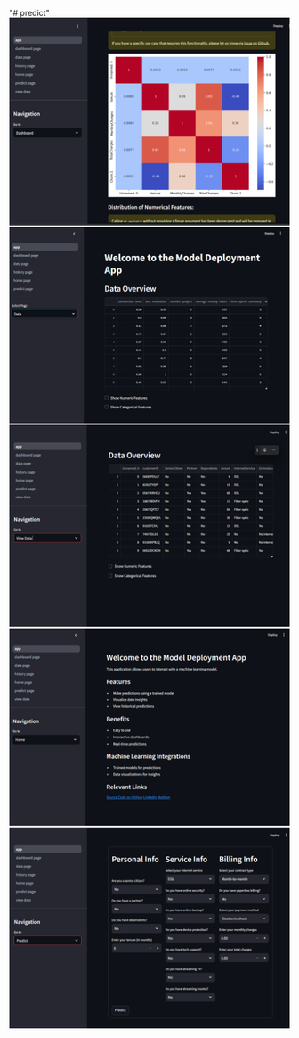 "# predict" 
![alt text](images/dashboard_page.png) ![alt text](images/data_page.png) ![alt text](images/data_view_page.png) ![alt text](images/home_page.png) ![alt text](images/prediction_page.png)